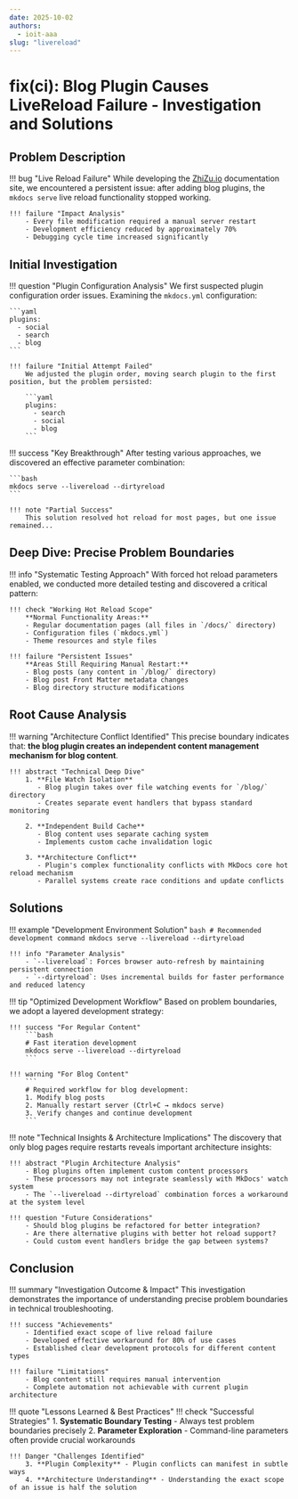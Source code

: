 ```yaml
---
date: 2025-10-02
authors:
  - ioit-aaa
slug: "livereload"
---
```


# fix(ci): Blog Plugin Causes LiveReload Failure - Investigation and Solutions

## Problem Description

!!! bug "Live Reload Failure"
    While developing the [ZhiZu.io](https://ioit-aaa.github.io) documentation site, we encountered a persistent issue: after adding blog plugins, the `mkdocs serve` live reload functionality stopped working.

    !!! failure "Impact Analysis"
        - Every file modification required a manual server restart
        - Development efficiency reduced by approximately 70%
        - Debugging cycle time increased significantly

## Initial Investigation

!!! question "Plugin Configuration Analysis"
    We first suspected plugin configuration order issues. Examining the `mkdocs.yml` configuration:

    ```yaml
    plugins:
      - social
      - search
      - blog
    ```

    !!! failure "Initial Attempt Failed"
        We adjusted the plugin order, moving search plugin to the first position, but the problem persisted:

        ```yaml
        plugins:
          - search
          - social
          - blog
        ```

!!! success "Key Breakthrough"
    After testing various approaches, we discovered an effective parameter combination:

    ```bash
    mkdocs serve --livereload --dirtyreload
    ```

    !!! note "Partial Success"
        This solution resolved hot reload for most pages, but one issue remained...

<!-- more -->

## Deep Dive: Precise Problem Boundaries

!!! info "Systematic Testing Approach"
    With forced hot reload parameters enabled, we conducted more detailed testing and discovered a critical pattern:

    !!! check "Working Hot Reload Scope"
        **Normal Functionality Areas:**
        - Regular documentation pages (all files in `/docs/` directory)
        - Configuration files (`mkdocs.yml`)
        - Theme resources and style files

    !!! failure "Persistent Issues"
        **Areas Still Requiring Manual Restart:**
        - Blog posts (any content in `/blog/` directory)
        - Blog post Front Matter metadata changes  
        - Blog directory structure modifications

## Root Cause Analysis

!!! warning "Architecture Conflict Identified"
    This precise boundary indicates that: **the blog plugin creates an independent content management mechanism for blog content**.

    !!! abstract "Technical Deep Dive"
        1. **File Watch Isolation** 
           - Blog plugin takes over file watching events for `/blog/` directory
           - Creates separate event handlers that bypass standard monitoring

        2. **Independent Build Cache**
           - Blog content uses separate caching system  
           - Implements custom cache invalidation logic

        3. **Architecture Conflict**
           - Plugin's complex functionality conflicts with MkDocs core hot reload mechanism
           - Parallel systems create race conditions and update conflicts

## Solutions

!!! example "Development Environment Solution"
    ```bash
    # Recommended development command
    mkdocs serve --livereload --dirtyreload
    ```

    !!! info "Parameter Analysis"
        - `--livereload`: Forces browser auto-refresh by maintaining persistent connection
        - `--dirtyreload`: Uses incremental builds for faster performance and reduced latency

!!! tip "Optimized Development Workflow"
    Based on problem boundaries, we adopt a layered development strategy:

    !!! success "For Regular Content"
        ```bash
        # Fast iteration development
        mkdocs serve --livereload --dirtyreload
        ```

    !!! warning "For Blog Content"
        ```
        # Required workflow for blog development:
        1. Modify blog posts
        2. Manually restart server (Ctrl+C → mkdocs serve)
        3. Verify changes and continue development
        ```

!!! note "Technical Insights & Architecture Implications"
    The discovery that only blog pages require restarts reveals important architecture insights:

    !!! abstract "Plugin Architecture Analysis"
        - Blog plugins often implement custom content processors
        - These processors may not integrate seamlessly with MkDocs' watch system
        - The `--livereload --dirtyreload` combination forces a workaround at the system level

    !!! question "Future Considerations"
        - Should blog plugins be refactored for better integration?
        - Are there alternative plugins with better hot reload support?
        - Could custom event handlers bridge the gap between systems?

## Conclusion

!!! summary "Investigation Outcome & Impact"
    This investigation demonstrates the importance of understanding precise problem boundaries in technical troubleshooting.

    !!! success "Achievements"
        - Identified exact scope of live reload failure
        - Developed effective workaround for 80% of use cases
        - Established clear development protocols for different content types

    !!! failure "Limitations"
        - Blog content still requires manual intervention
        - Complete automation not achievable with current plugin architecture

!!! quote "Lessons Learned & Best Practices"
    !!! check "Successful Strategies"
        1. **Systematic Boundary Testing** - Always test problem boundaries precisely
        2. **Parameter Exploration** - Command-line parameters often provide crucial workarounds

    !!! Danger "Challenges Identified"  
        3. **Plugin Complexity** - Plugin conflicts can manifest in subtle ways
        4. **Architecture Understanding** - Understanding the exact scope of an issue is half the solution